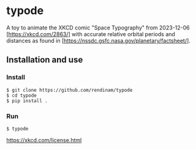 # typode

A toy to animate the XKCD comic "Space Typography" from 2023-12-06
[https://xkcd.com/2863/] with accurate relative orbital periods and distances
as found in [https://nssdc.gsfc.nasa.gov/planetary/factsheet/].

## Installation and use

### Install
```
$ git clone https://github.com/rendinam/typode
$ cd typode
$ pip install .
```

### Run
```
$ typode
```

https://xkcd.com/license.html
